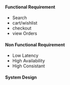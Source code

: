 
#### Functional Requirement
* Search
* cart/wishlist
* checkout
* view Orders

#### Non Functional Requirement
* Low Latency
* High Availability
* High Consistant

#### System Design
